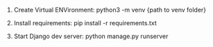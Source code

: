 1. Create Virtual ENVironment:
python3 -m venv {path to venv folder}

2. Install requirements:
pip install -r requirements.txt

3. Start Django dev server:
python manage.py runserver